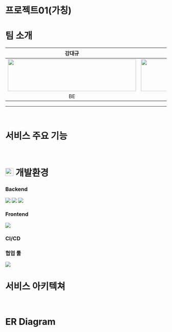 # 프로젝트01(가칭)





# 팀 소개

| 강대규                                    | 김 환                                  | 박준수                                   | 서현석                                  |
| :-------------------------------------: | :-------------------------------------: | :--------------------------------------: | :-------------------------------------: |
|<img src="https://github.com/user-attachments/assets/852fe2c2-8f71-44e2-af1e-59387e53f440" style="width:400px; height:100px;">                                    | <img src="https://github.com/user-attachments/assets/bbdccc60-be8c-40f0-8e7f-8350f58a6ddd" style="width:400px; height:100px;">                                    | <img src="https://github.com/user-attachments/assets/ab12743f-8f7c-4ff5-8ef6-c57b467f758e" style="width:400px; height:100px;">                                      | <img src="https://github.com/user-attachments/assets/17fa5528-24ce-4f8a-936d-1b074884c3b4" style="width:400px; height:100px;">                                      |
| BE                                    | BE                                  | FE                                   | FE                                  |
<hr>

<br/>

# 서비스 주요 기능

<br>


# <img src="README.assets/ggumtle4.png" height = 25px> 개발환경

### Backend

<img src="https://camo.githubusercontent.com/fa64c8ab63c3c1932ac52d07b39cbef194e7ded6dd584bc8070a71ee061adb9b/68747470733a2f2f696d672e736869656c64732e696f2f62616467652f737072696e6720626f6f742d2532333644423333462e7376673f7374796c653d666f722d7468652d6261646765266c6f676f3d737072696e67266c6f676f436f6c6f723d7768697465">
<img src="https://camo.githubusercontent.com/aff79163f8053fc9f341e85b10439f4b5c3c8e58f27943df54dcb7a3f5c9c768/68747470733a2f2f696d672e736869656c64732e696f2f62616467652f737072696e672073656375746972792d2532333644423333462e7376673f7374796c653d666f722d7468652d6261646765266c6f676f3d737072696e67266c6f676f436f6c6f723d7768697465">
<img src="https://camo.githubusercontent.com/06801fe817ff9d35bd4d2c5cc4581cc1e20fde3a5be74c64849a75b8559ea230/68747470733a2f2f696d672e736869656c64732e696f2f62616467652f537072696e672044617461204a50412d2532333644423333462e7376673f7374796c653d666f722d7468652d6261646765266c6f676f3d737072696e67266c6f676f436f6c6f723d7768697465">


### Frontend
<img src="https://camo.githubusercontent.com/f93e05694a6f01f2f6a37713a454a942442a5ff2b33083891096a6f7e57842f8/68747470733a2f2f696d672e736869656c64732e696f2f62616467652f72656163742d2532333230323332612e7376673f7374796c653d666f722d7468652d6261646765266c6f676f3d7265616374266c6f676f436f6c6f723d253233363144414642">

### CI/CD

### 협업 툴

<img src="https://img.shields.io/badge/gitlab-%23181717.svg?style=for-the-badge&logo=gitlab&logoColor=white">

<br>

# 서비스 아키텍쳐

<br>

#  ER Diagram


<br>
